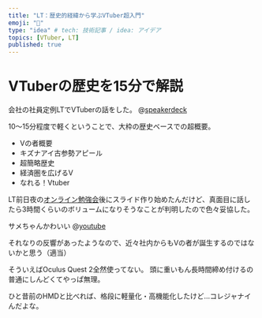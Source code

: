 ```yaml
---
title: "LT：歴史的経緯から学ぶVTuber超入門"
emoji: "📜"
type: "idea" # tech: 技術記事 / idea: アイデア
topics: [VTuber, LT]
published: true
---
```

# VTuberの歴史を15分で解説
会社の社員定例LTでVTuberの話をした。
@[speakerdeck](c462d8c2c36f481fad971e5c78b34e22)

10～15分程度で軽くということで、大枠の歴史ベースでの超概要。
- Vの者概要
- キズナアイ古参勢アピール
- 超簡略歴史
- 経済圏を広げるV
- なれる！Vtuber

LT前日夜の[オンライン勉強会](https://easy2.connpass.com/event/194418/)後にスライド作り始めたんだけど、真面目に話したら3時間くらいのボリュームになりそうなことが判明したので色々妥協した。

サメちゃんかわいい
@[youtube](tXS4X3GZVKs)

それなりの反響があったようなので、近々社内からもVの者が誕生するのではないかと思う（適当）

そういえばOculus Quest 2全然使ってない。
頭に重いもん長時間締め付けるの普通にしんどくてやっぱ無理。

ひと昔前のHMDと比べれば、格段に軽量化・高機能化したけど…コレジャナイんだよな。